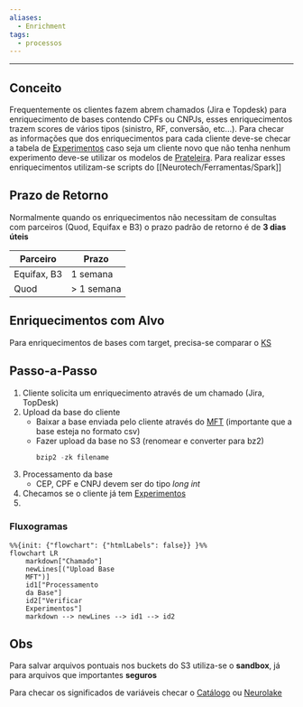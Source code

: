 ```yaml
---
aliases:
  - Enrichment
tags:
  - processos
---
```


---
## Conceito

Frequentemente os clientes fazem abrem chamados (Jira e Topdesk) para enriquecimento de bases contendo CPFs ou CNPJs, esses enriquecimentos trazem scores de vários tipos (sinistro, RF, conversão, etc...). Para checar as informações que dos enriquecimentos para cada cliente deve-se checar a tabela de [Experimentos](https://docs.google.com/spreadsheets/d/1MnY-KUY6qMzgbX2HjRPz1qB6zhwzuN-DbQJWAhXvwEA/edit?gid=0#gid=0) caso seja um cliente novo que não tenha nenhum experimento deve-se utilizar os modelos de [Prateleira](https://docs.google.com/spreadsheets/d/1hzweUnaGSMJ3Mw0Y1G-kSS-ndYqDCNflfTAzLvyR-Is/edit?gid=0#gid=0). Para realizar esses enriquecimentos utilizam-se scripts do [[Neurotech/Ferramentas/Spark]]

## Prazo de Retorno

Normalmente quando os enriquecimentos não necessitam de consultas com parceiros (Quod, Equifax e B3) o prazo padrão de retorno é de **3 dias úteis**

| Parceiro    | Prazo      |
| ----------- | ---------- |
| Equifax, B3 | 1 semana   |
| Quod        | > 1 semana |

## Enriquecimentos com Alvo

Para enriquecimentos de bases com target, precisa-se comparar o [KS](Neurotech/Conceitos/Teste%20KS.md)

## Passo-a-Passo

1. Cliente solicita um enriquecimento através de um chamado (Jira, TopDesk)
2. Upload da base do cliente
   - Baixar a base enviada pelo cliente através do [MFT](https://mft.neurotech.com.br/webclient/Login.xhtml) (importante que a base esteja no formato csv)
   - Fazer upload da base no S3 (renomear e converter para bz2)
     ```python
     bzip2 -zk filename
     ```
3. Processamento da base
   - CEP, CPF e CNPJ devem ser do tipo *long int*
4. Checamos se o cliente já tem [Experimentos](https://docs.google.com/spreadsheets/d/1MnY-KUY6qMzgbX2HjRPz1qB6zhwzuN-DbQJWAhXvwEA/edit?gid=0#gid=0)
5. 

### Fluxogramas

```mermaid
%%{init: {"flowchart": {"htmlLabels": false}} }%% 
flowchart LR 
	markdown["Chamado"]
	newLines[("Upload Base 
	MFT")]
	id1["Processamento 
	da Base"]
	id2["Verificar
	Experimentos"]
	markdown --> newLines --> id1 --> id2
```
## Obs

Para salvar arquivos pontuais nos buckets do S3 utiliza-se o **sandbox**, já para arquivos que importantes **seguros**

Para checar os significados de variáveis checar o [Catálogo](https://drive.google.com/drive/u/0/folders/1PZKwA3aKJPV-sj9IbLmwhMrZuZTGU3i5) ou [Neurolake](https://neurotech.neurolake.io/plataforma/times/Seguros/enriquecimento?tab=2)